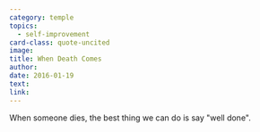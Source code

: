 ```yaml
---
category: temple
topics:
  - self-improvement
card-class: quote-uncited
image:
title: When Death Comes
author:
date: 2016-01-19
text:
link:
---
```

When someone dies, the best thing we can do is say "well done".
